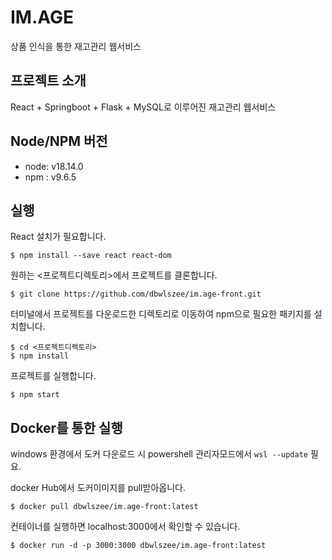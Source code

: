 # IM.AGE
상품 인식을 통한 재고관리 웹서비스

## 프로젝트 소개
React + Springboot + Flask + MySQL로 이루어진 재고관리 웹서비스

## Node/NPM 버전
- node: v18.14.0
- npm : v9.6.5

## 실행
React 설치가 필요합니다.
```
$ npm install --save react react-dom
```

원하는 <프로젝트디렉토리>에서 프로젝트를 클론합니다.
```
$ git clone https://github.com/dbwlszee/im.age-front.git
```

터미널에서 프로젝트를 다운로드한 디렉토리로 이동하여 npm으로 필요한 패키지를 설치합니다.
```
$ cd <프로젝트디렉토리>
$ npm install
```

프로젝트를 실행합니다.
```
$ npm start
```

## Docker를 통한 실행
windows 환경에서 도커 다운로드 시 powershell 관리자모드에서 `wsl --update` 필요.

docker Hub에서 도커이미지를 pull받아옵니다.
```
$ docker pull dbwlszee/im.age-front:latest
```

컨테이너를 실행하면 localhost:3000에서 확인할 수 있습니다.
```
$ docker run -d -p 3000:3000 dbwlszee/im.age-front:latest
```